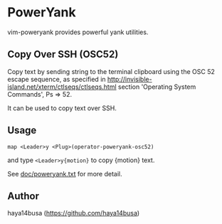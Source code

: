 # PowerYank

vim-poweryank provides powerful yank utilities.

## Copy Over SSH (OSC52)
Copy text by sending string to the terminal clipboard using the OSC 52 escape
sequence, as specified in
http://invisible-island.net/xterm/ctlseqs/ctlseqs.html section 'Operating
System Commands', Ps => 52.

It can be used to copy text over SSH.


## Usage

```vim
map <Leader>y <Plug>(operator-poweryank-osc52)
```

and type `<Leader>y{motion}` to copy {motion} text.

See [doc/poweryank.txt](doc/poweryank.txt) for more detail.

## Author
haya14busa (https://github.com/haya14busa)
